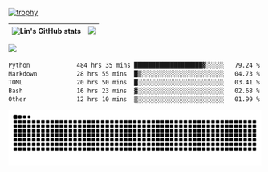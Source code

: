[![trophy](https://github-profile-trophy.vercel.app/?username=ocss884&column=7)](https://github.com/ocss884)

| ![Lin's GitHub stats](https://github-readme-stats.vercel.app/api?username=ocss884&show_icons=true&hide_border=True&count_private=true) | ![](https://github-readme-streak-stats.herokuapp.com?user=ocss884&hide_border=true&date_format=M%20j%5B%2C%20Y%5D&ring=7EDDCF&fire=7EDDCF") |
| ------------------------------------------------------------ | ------------------------------------------------------------ |

![](https://komarev.com/ghpvc/?username=ocss884&color=brightgreen)

<!--START_SECTION:waka-->

```txt
Python             484 hrs 35 mins ███████████████████▓░░░░░   79.24 %
Markdown           28 hrs 55 mins  █▒░░░░░░░░░░░░░░░░░░░░░░░   04.73 %
TOML               20 hrs 50 mins  █░░░░░░░░░░░░░░░░░░░░░░░░   03.41 %
Bash               16 hrs 23 mins  ▓░░░░░░░░░░░░░░░░░░░░░░░░   02.68 %
Other              12 hrs 10 mins  ▒░░░░░░░░░░░░░░░░░░░░░░░░   01.99 %
```

<!--END_SECTION:waka-->

<p align="center">
   <img src="https://github.com/ocss884/ocss884/blob/output/github-snake.svg" alt="snake">
</p>
